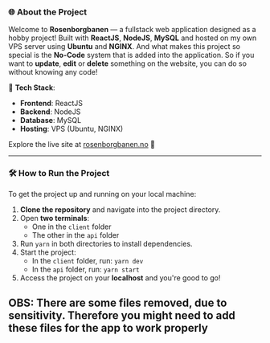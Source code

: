 ### 🌐 About the Project

Welcome to **Rosenborgbanen** — a fullstack web application designed as a hobby project! Built with **ReactJS**, **NodeJS**, **MySQL** and hosted on my own VPS server using **Ubuntu** and **NGINX**. And what makes this project so special is the **No-Code** system that is added into the application. So if you want to **update**, **edit** or **delete** something on the website, you can do so without knowing any code!

🚀 **Tech Stack**:
- **Frontend**: ReactJS
- **Backend**: NodeJS
- **Database**: MySQL
- **Hosting**: VPS (Ubuntu, NGINX)

Explore the live site at [rosenborgbanen.no](https://rosenborgbanen.no) 🌟

---

### 🛠 How to Run the Project

To get the project up and running on your local machine:

1. **Clone the repository** and navigate into the project directory.
2. Open **two terminals**:
   - One in the `client` folder
   - The other in the `api` folder
3. Run `yarn` in both directories to install dependencies.
4. Start the project:
   - In the `client` folder, run: `yarn dev`
   - In the `api` folder, run: `yarn start`
5. Access the project on your **localhost** and you're good to go!

## OBS: There are some files removed, due to sensitivity. Therefore you might need to add these files for the app to work properly

